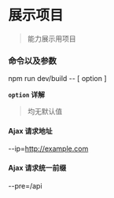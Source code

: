 # 展示项目

> 能力展示用项目

### 命令以及参数

npm run dev/build -- [ option ]

**`option` 详解**

> 均无默认值

#### Ajax 请求地址

--ip=http://example.com

#### Ajax 请求统一前缀

--pre=/api
